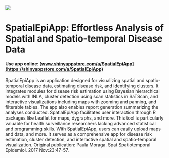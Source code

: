 ![](https://shiny-app-store3.s3.amazonaws.com/approvedapp/s979_mIsGHfNaNnjgOnasMUOKmVa6P4TCbbAY6ksRKZRi_logo_336.jpg)



# SpatialEpiApp: Effortless Analysis of Spatial and Spatio-temporal Disease Data

#### Use app online: __[www.shinyappstore.com/a/SpatialEpiApp](https://shinyappstore.com/a/SpatialEpiApp)__

SpatialEpiApp is an application designed for visualizing spatial and spatio-temporal disease data, estimating disease risk, and identifying clusters. It integrates modules for disease risk estimation using Bayesian hierarchical models with INLA, cluster detection using scan statistics in SaTScan, and interactive visualizations including maps with zooming and panning, and filterable tables. The app also enables report generation summarizing the analyses conducted. SpatialEpiApp facilitates user interaction through R packages like Leaflet for maps, dygraphs, and more. This tool is particularly valuable for health surveillance researchers lacking advanced statistical and programming skills. With SpatialEpiApp, users can easily upload maps and data, and more. It serves as a comprehensive app for disease risk estimation, cluster detection, and interactive spatial and spatio-temporal visualization. Original publication: Paula Moraga. Spat Spatiotemporal Epidemiol. 2017 Nov:23:47-57.
